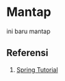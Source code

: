 # Mantap
ini baru mantap
## Referensi
1. [Spring Tutorial ](https://spring.io/guides/tutorials/bookmarks/)